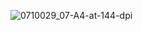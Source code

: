 ![0710029_07-A4-at-144-dpi](https://user-images.githubusercontent.com/48630662/87393821-5e0afc80-c5cc-11ea-8494-cccfe13e5f42.jpg)

